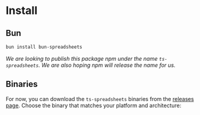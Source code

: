 # Install

## Bun

```bash
bun install bun-spreadsheets
```

_We are looking to publish this package npm under the name `ts-spreadsheets`. We are also hoping npm will release the name for us._

## Binaries

For now, you can download the `ts-spreadsheets` binaries from the [releases page](https://github.com/stacksjs/ts-spreadsheets/releases/tag/v0.1.2). Choose the binary that matches your platform and architecture:
